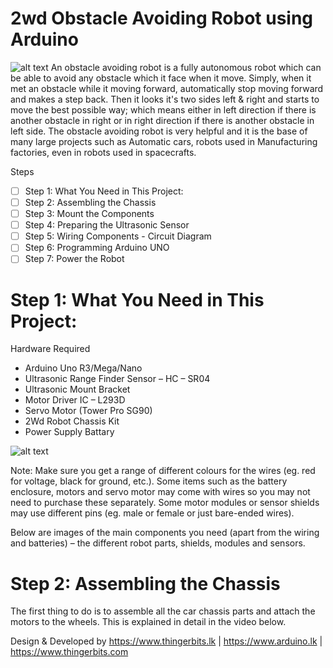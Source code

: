 # 2wd Obstacle Avoiding Robot using Arduino

![alt text](https://i.imgur.com/r5e2oub.jpg)
An obstacle avoiding robot is a fully autonomous robot which can be able to avoid any obstacle which it face when it move. Simply, when it met an obstacle while it moving forward, automatically stop moving forward and makes a step back. Then it looks it's two sides left & right and starts to move the best possible way; which means either in left direction if there is another obstacle in right or in right direction if there is another obstacle in left side. The obstacle avoiding robot is very helpful and it is the base of many large projects such as Automatic cars, robots used in Manufacturing factories, even in robots used in spacecrafts.

Steps

- [ ] Step 1: What You Need in This Project:	
- [ ] Step 2: Assembling the Chassis	
- [ ] Step 3: Mount the Components	
- [ ] Step 4: Preparing the Ultrasonic Sensor	
- [ ] Step 5: Wiring Components - Circuit Diagram	
- [ ] Step 6: Programming Arduino UNO	
- [ ] Step 7: Power the Robot

# Step 1: What You Need in This Project:

Hardware Required

- Arduino Uno R3/Mega/Nano
- Ultrasonic Range Finder Sensor – HC – SR04
- Ultrasonic Mount Bracket
- Motor Driver IC – L293D 
- Servo Motor (Tower Pro SG90)
- 2Wd Robot Chassis Kit
- Power Supply Battary

![alt text](https://i.imgur.com/CYtZn04.jpg)

Note: Make sure you get a range of different colours for the wires (eg. red for voltage, black for ground, etc.). Some items such as the battery enclosure, motors and servo motor may come with wires so you may not need to purchase these separately. Some motor modules or sensor shields may use different pins (eg. male or female or just bare-ended wires).

Below are images of the main components you need (apart from the wiring and batteries) – the different robot parts, shields, modules and sensors.

# Step 2: Assembling the Chassis

The first thing to do is to assemble all the car chassis parts and attach the motors to the wheels. This is explained in detail in the video below.

Design & Developed by https://www.thingerbits.lk | https://www.arduino.lk | https://www.thingerbits.com
